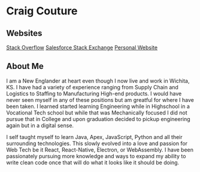 # Craig Couture

## Websites

[Stack Overflow](https://stackoverflow.com/users/story/5955419) [Salesforce Stack Exchange](https://salesforce.stackexchange.com/users/45194/moosecouture) [Personal Website](https://www.couturecraig.com/)

## About Me

I am a New Englander at heart even though I now live and work in Wichita, KS.  I have had a variety of experience ranging from Supply Chain and Logistics to Staffing to Manufacturing High-end products.  I would have never seen myself in any of these positions but am greatful for where I have been taken.  I learned started learning Engineering while in Highschool in a Vocational Tech school but while that was Mechanically focused I did not pursue that in College and upon graduation decided to pickup engineering again but in a digital sense.

I self taught myself to learn Java, Apex, JavaScript, Python and all their surrounding technologies.  This slowly evolved into a love and passion for Web Tech be it React, React-Native, Electron, or WebAssembly.  I have been passionately pursuing more knowledge and ways to expand my ability to write clean code once that will do what it looks like it should be doing.
